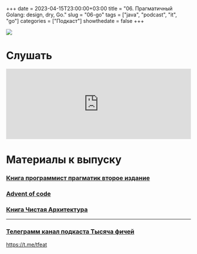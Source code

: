 +++
date = 2023-04-15T23:00:00+03:00
title = "06. Прагматичный Golang: design, dry, Go."
slug = "06-go"
tags = ["java", "podcast", "it", "go"]
categories = ["Подкаст"]
showthedate = false
+++

![](/images/06_image.png)

# Слушать

<iframe 
title="Embed Player" 
src="https://play.libsyn.com/embed/episode/id/25296525/height/192/theme/modern/size/large/thumbnail/yes/custom-color/212121/time-start/00:00:00/hide-playlist/yes/hide-subscribe/yes/hide-share/yes/download/yes" 
height="192" 
width="100%" 
scrolling="no" 
allowfullscreen="" 
webkitallowfullscreen="true" 
mozallowfullscreen="true" 
oallowfullscreen="true" 
msallowfullscreen="true" 
style="border: none;">
</iframe>

# Материалы к выпуску

### [Книга программист прагматик второе издание](https://pragprog.com/titles/tpp20/the-pragmatic-programmer-20th-anniversary-edition/)

### [Advent of code](https://adventofcode.com)

### [Книга Чистая Архитектура](https://www.litres.ru/robert-s-martin/chistaya-arhitektura-iskusstvo-razrabotki-program-39113892/)

___

### [Телеграмм канал подкаста Тысяча фичей](https://t.me/tfeat)

https://t.me/tfeat

